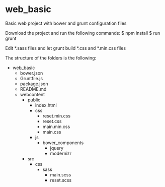 # web_basic
Basic web project with bower and grunt configuration files

Download the project and run the following commands: 
$ npm install
$ run grunt

Edit *.sass files and let grunt build *.css and *.min.css files

The structure of the folders is the following:
- web_basic
	- bower.json
	- Gruntfile.js
	- package.json
	- README.md
	- webcontent
		- public
			- index.html
			- css
				- reset.min.css
				- reset.css
				- main.min.css
				- main.css
			- js
				- bower_components
					- jquery
					- modernizr
		- src
			- css
				- sass
					- main.scss
					- reset.scss
				
